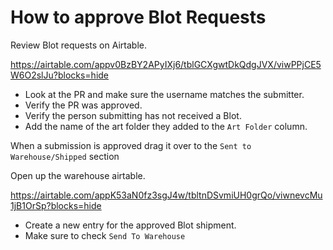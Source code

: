 # How to approve Blot Requests

Review Blot requests on Airtable.

https://airtable.com/appv0BzBY2APyIXj6/tblGCXgwtDkQdgJVX/viwPPjCE5W6O2slJu?blocks=hide

- Look at the PR and make sure the username matches the submitter.
- Verify the PR was approved.
- Verify the person submitting has not received a Blot.
- Add the name of the art folder they added to the `Art Folder` column.

When a submission is approved drag it over to the `Sent to Warehouse/Shipped` section

Open up the warehouse airtable.

https://airtable.com/appK53aN0fz3sgJ4w/tbltnDSvmiUH0grQo/viwnevcMu1jB1OrSp?blocks=hide

- Create a new entry for the approved Blot shipment.
- Make sure to check `Send To Warehouse`
